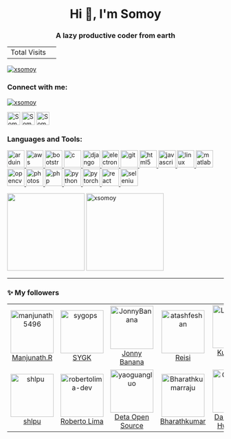 <h1 align="center">Hi 👋, I'm Somoy</h1>
<h3 align="center">A lazy productive coder from earth</h3>

<!-- visitor counter -->
<table aligh="center">
  <tr>
    <td>Total Visits</td>
    <td><img src="https://profile-counter.glitch.me/xsomoy/count.svg" alt="" /></td>
  </tr>
</table>



<p align="left"> <a href="https://github.com/ryo-ma/github-profile-trophy"><img src="https://github-profile-trophy.vercel.app/?username=xsomoy&theme=nord&margin-w=15" alt="xsomoy" /></a> </p>



<h3 align="left">Connect with me:</h3>
<p align="left">

<p align="left"> <a href="https://twitter.com/xsomoy" target="blank"><img src="https://img.shields.io/twitter/follow/xsomoy?logo=twitter&style=for-the-badge" alt="xsomoy" /></a> </p>
<a href="https://linkedin.com/in/xSomoy" target="blank"><img align="center" src="https://github.com/kmhmubin/kmhmubin/blob/master/assets/linkedin.svg" alt="Somoy" height="30" width="30" /></a>
<a href="https://fb.com/xSomoy" target="blank"><img align="center" src="https://github.com/kmhmubin/kmhmubin/blob/master/assets/facebook.svg" alt="Somoy" height="30" width="30" /></a>
<a href="https://instagram.com/xSomoy" target="blank"><img align="center" src="https://github.com/kmhmubin/kmhmubin/blob/master/assets/instagram.svg" alt="Somoy" height="30" width="30" /></a>
</p>

<h3 align="left">Languages and Tools:</h3>
<p align="left"> <a href="https://www.arduino.cc/" target="_blank"> <img src="https://cdn.worldvectorlogo.com/logos/arduino-1.svg" alt="arduino" width="40" height="40"/> </a> <a href="https://aws.amazon.com" target="_blank"> <img src="https://devicons.github.io/devicon/devicon.git/icons/amazonwebservices/amazonwebservices-original-wordmark.svg" alt="aws" width="40" height="40"/> </a> <a href="https://getbootstrap.com" target="_blank"> <img src="https://devicons.github.io/devicon/devicon.git/icons/bootstrap/bootstrap-plain.svg" alt="bootstrap" width="40" height="40"/> </a> <a href="https://www.cprogramming.com/" target="_blank"> <img src="https://devicons.github.io/devicon/devicon.git/icons/c/c-original.svg" alt="c" width="40" height="40"/> </a> <a href="https://www.djangoproject.com/" target="_blank"> <img src="https://devicons.github.io/devicon/devicon.git/icons/django/django-original.svg" alt="django" width="40" height="40"/> </a> <a href="https://www.electronjs.org" target="_blank"> <img src="https://devicons.github.io/devicon/devicon.git/icons/electron/electron-original.svg" alt="electron" width="40" height="40"/> </a> <a href="https://git-scm.com/" target="_blank"> <img src="https://www.vectorlogo.zone/logos/git-scm/git-scm-icon.svg" alt="git" width="40" height="40"/> </a> <a href="https://www.w3.org/html/" target="_blank"> <img src="https://devicons.github.io/devicon/devicon.git/icons/html5/html5-original-wordmark.svg" alt="html5" width="40" height="40"/> </a> <a href="https://developer.mozilla.org/en-US/docs/Web/JavaScript" target="_blank"> <img src="https://devicons.github.io/devicon/devicon.git/icons/javascript/javascript-original.svg" alt="javascript" width="40" height="40"/> </a> <a href="https://www.linux.org/" target="_blank"> <img src="https://devicons.github.io/devicon/devicon.git/icons/linux/linux-original.svg" alt="linux" width="40" height="40"/> </a> <a href="https://www.mathworks.com/" target="_blank"> <img src="https://raw.githubusercontent.com/simple-icons/simple-icons/master/icons/mathworks.svg" alt="matlab" width="40" height="40"/> </a> <a href="https://opencv.org/" target="_blank"> <img src="https://www.vectorlogo.zone/logos/opencv/opencv-icon.svg" alt="opencv" width="40" height="40"/> </a> <a href="https://www.photoshop.com/en" target="_blank"> <img src="https://devicons.github.io/devicon/devicon.git/icons/photoshop/photoshop-plain.svg" alt="photoshop" width="40" height="40"/> </a> <a href="https://www.php.net" target="_blank"> <img src="https://devicons.github.io/devicon/devicon.git/icons/php/php-original.svg" alt="php" width="40" height="40"/> </a> <a href="https://www.python.org" target="_blank"> <img src="https://devicons.github.io/devicon/devicon.git/icons/python/python-original.svg" alt="python" width="40" height="40"/> </a> <a href="https://pytorch.org/" target="_blank"> <img src="https://www.vectorlogo.zone/logos/pytorch/pytorch-icon.svg" alt="pytorch" width="40" height="40"/> </a> <a href="https://reactjs.org/" target="_blank"> <img src="https://devicons.github.io/devicon/devicon.git/icons/react/react-original-wordmark.svg" alt="react" width="40" height="40"/> </a> <a href="https://www.selenium.dev" target="_blank"> <img src="https://raw.githubusercontent.com/detain/svg-logos/780f25886640cef088af994181646db2f6b1a3f8/svg/selenium-logo.svg" alt="selenium" width="40" height="40"/> </a> </p>

<p>

<img height="180em" src="https://github-readme-stats.vercel.app/api/top-langs/?username=xsomoy&exclude_repo=KNN-Image-Classification&show_icons=true&hide_border=true&layout=compact&langs_count=8&theme=dark&text_color=ffffff&bg_color=454545&"/>


<img height="180em" src="https://github-readme-stats.vercel.app/api?username=xsomoy&show_icons=true&theme=dark&text_color=ffffff&bg_color=454545&hide_border=true&cache_seconds=180&locale=en" alt="xsomoy"   />
</p>

---

### :sparkles: My followers
<!--START_SECTION:top-followers-->
<table>
  <tr>
    <td align="center">
      <a href="https://github.com/manjunath5496">
        <img src="https://avatars2.githubusercontent.com/u/19967403" width="100px;" alt="manjunath5496"/>
      </a>
      <br />
      <a href="https://github.com/manjunath5496">Manjunath.R</a>
    </td>
    <td align="center">
      <a href="https://github.com/sygops">
        <img src="https://avatars2.githubusercontent.com/u/16489082" width="100px;" alt="sygops"/>
      </a>
      <br />
      <a href="https://github.com/sygops">SYGK</a>
    </td>
    <td align="center">
      <a href="https://github.com/JonnyBanana">
        <img src="https://avatars2.githubusercontent.com/u/25494368" width="100px;" alt="JonnyBanana"/>
      </a>
      <br />
      <a href="https://github.com/JonnyBanana">Jonny Banana</a>
    </td>
    <td align="center">
      <a href="https://github.com/atashfeshan">
        <img src="https://avatars2.githubusercontent.com/u/42313061" width="100px;" alt="atashfeshan"/>
      </a>
      <br />
      <a href="https://github.com/atashfeshan">Reisi</a>
    </td>
    <td align="center">
      <a href="https://github.com/LendisFabri">
        <img src="https://avatars2.githubusercontent.com/u/16249870" width="100px;" alt="LendisFabri"/>
      </a>
      <br />
      <a href="https://github.com/LendisFabri">Kuro Neko (黒猫)</a>
    </td>
    <td align="center">
      <a href="https://github.com/ihor">
        <img src="https://avatars2.githubusercontent.com/u/490943" width="100px;" alt="ihor"/>
      </a>
      <br />
      <a href="https://github.com/ihor">Ihor Burlachenko</a>
    </td>
    <td align="center">
      <a href="https://github.com/amiryeg">
        <img src="https://avatars2.githubusercontent.com/u/5389919" width="100px;" alt="amiryeg"/>
      </a>
      <br />
      <a href="https://github.com/amiryeg">Amir Yeganeh</a>
    </td>
  </tr>
  <tr>
    <td align="center">
      <a href="https://github.com/shlpu">
        <img src="https://avatars2.githubusercontent.com/u/10056444" width="100px;" alt="shlpu"/>
      </a>
      <br />
      <a href="https://github.com/shlpu">shlpu</a>
    </td>
    <td align="center">
      <a href="https://github.com/robertolima-dev">
        <img src="https://avatars2.githubusercontent.com/u/44699957" width="100px;" alt="robertolima-dev"/>
      </a>
      <br />
      <a href="https://github.com/robertolima-dev">Roberto Lima</a>
    </td>
    <td align="center">
      <a href="https://github.com/yaoguangluo">
        <img src="https://avatars2.githubusercontent.com/u/11319455" width="100px;" alt="yaoguangluo"/>
      </a>
      <br />
      <a href="https://github.com/yaoguangluo">Deta Open Source</a>
    </td>
    <td align="center">
      <a href="https://github.com/Bharathkumarraju">
        <img src="https://avatars2.githubusercontent.com/u/5610588" width="100px;" alt="Bharathkumarraju"/>
      </a>
      <br />
      <a href="https://github.com/Bharathkumarraju">Bharathkumar</a>
    </td>
    <td align="center">
      <a href="https://github.com/OkelyKodely">
        <img src="https://avatars2.githubusercontent.com/u/59099" width="100px;" alt="OkelyKodely"/>
      </a>
      <br />
      <a href="https://github.com/OkelyKodely">Daniel Dae-Hwan Cho</a>
    </td>
    <td align="center">
      <a href="https://github.com/WilliamMajanja">
        <img src="https://avatars2.githubusercontent.com/u/18480700" width="100px;" alt="WilliamMajanja"/>
      </a>
      <br />
      <a href="https://github.com/WilliamMajanja">William Majanja</a>
    </td>
    <td align="center">
      <a href="https://github.com/jestevez">
        <img src="https://avatars2.githubusercontent.com/u/775669" width="100px;" alt="jestevez"/>
      </a>
      <br />
      <a href="https://github.com/jestevez">Jose Luis Estevez</a>
    </td>
  </tr>
</table>
<!--END_SECTION:top-followers-->

